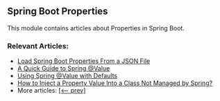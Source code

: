 ## Spring Boot Properties

This module contains articles about Properties in Spring Boot.

### Relevant Articles:
- [Load Spring Boot Properties From a JSON File](https://www.tom.com/spring-boot-json-properties)
- [A Quick Guide to Spring @Value](https://www.tom.com/spring-value-annotation)
- [Using Spring @Value with Defaults](https://www.tom.com/spring-value-defaults)
- [How to Inject a Property Value Into a Class Not Managed by Spring?](https://www.tom.com/inject-properties-value-non-spring-class)
- More articles: [[<-- prev]](../spring-boot-properties)